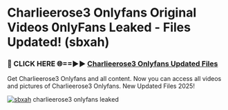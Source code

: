 # Charlieerose3 Onlyfans Original Videos 0nlyFans Leaked - Files Updated! (sbxah)

<h3>🔴 CLICK HERE 🌐==►► <a href="https://tinyurl.com/2jnfzry5" rel="nofollow">Charlieerose3 Onlyfans Updated Files</a></h3>

Get Charlieerose3 Onlyfans and all content. Now you can access all videos and pictures of Charlieerose3 Onlyfans. New Updated Files 2025!

[![sbxah](https://i.imgur.com/GyGTBgg.gif)](https://tinyurl.com/2jnfzry5)
charlieerose3 onlyfans leaked